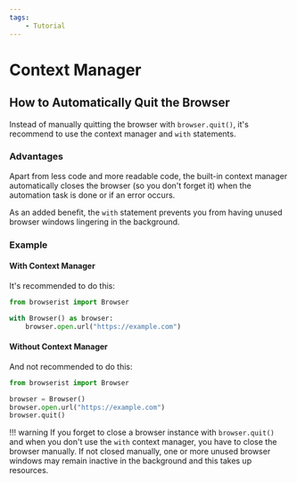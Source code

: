 ```yaml
---
tags:
    - Tutorial
---
```


# Context Manager
## How to Automatically Quit the Browser
Instead of manually quitting the browser with `browser.quit()`, it's recommend to use the context manager and `with` statements.

### Advantages
Apart from less code and more readable code, the built-in context manager automatically closes the browser (so you don't forget it) when the automation task is done or if an error occurs.

As an added benefit, the `with` statement prevents you from having unused browser windows lingering in the background.

### Example
#### With Context Manager
It's recommended to do this:

```python linenums="1"
from browserist import Browser

with Browser() as browser:
    browser.open.url("https://example.com")
```

#### Without Context Manager
And not recommended to do this:

```python linenums="1"
from browserist import Browser

browser = Browser()
browser.open.url("https://example.com")
browser.quit()
```

!!! warning
    If you forget to close a browser instance with `browser.quit()` and when you don't use the `with` context manager, you have to close the browser manually. If not closed manually, one or more unused browser windows may remain inactive in the background and this takes up resources.
